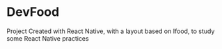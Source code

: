 # DevFood
Project Created with React Native, with a layout based on Ifood, to study some React Native practices
